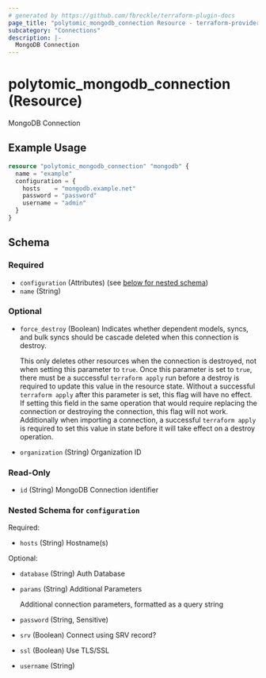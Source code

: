 ```yaml
---
# generated by https://github.com/fbreckle/terraform-plugin-docs
page_title: "polytomic_mongodb_connection Resource - terraform-provider-polytomic"
subcategory: "Connections"
description: |-
  MongoDB Connection
---
```


# polytomic_mongodb_connection (Resource)

MongoDB Connection

## Example Usage

```terraform
resource "polytomic_mongodb_connection" "mongodb" {
  name = "example"
  configuration = {
    hosts    = "mongodb.example.net"
    password = "password"
    username = "admin"
  }
}
```

<!-- schema generated by tfplugindocs -->
## Schema

### Required

- `configuration` (Attributes) (see [below for nested schema](#nestedatt--configuration))
- `name` (String)

### Optional

- `force_destroy` (Boolean) Indicates whether dependent models, syncs, and bulk syncs should be cascade
deleted when this connection is destroy.

  This only deletes other resources when the connection is destroyed, not when
setting this parameter to `true`. Once this parameter is set to `true`, there
must be a successful `terraform apply` run before a destroy is required to
update this value in the resource state. Without a successful `terraform apply`
after this parameter is set, this flag will have no effect. If setting this
field in the same operation that would require replacing the connection or
destroying the connection, this flag will not work. Additionally when importing
a connection, a successful `terraform apply` is required to set this value in
state before it will take effect on a destroy operation.
- `organization` (String) Organization ID

### Read-Only

- `id` (String) MongoDB Connection identifier

<a id="nestedatt--configuration"></a>
### Nested Schema for `configuration`

Required:

- `hosts` (String) Hostname(s)

Optional:

- `database` (String) Auth Database
- `params` (String) Additional Parameters

    Additional connection parameters, formatted as a query string
- `password` (String, Sensitive)
- `srv` (Boolean) Connect using SRV record?
- `ssl` (Boolean) Use TLS/SSL
- `username` (String)


